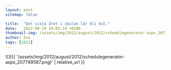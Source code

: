 ```yaml
---
layout: post
sitemap: false

title:  "Det sista året i skolan lär bli kul."
date:   2012-08-19 19:05:14 +0100
thumbnail-img: /assets/img/2012/august/2012/schedulegenerator-aspx_207749587.png
author: Eva
tags: [2012]
---
```




![]({{ '/assets/img/2012/august/2012/schedulegenerator-aspx_207749587.png)'  | relative_url }}

